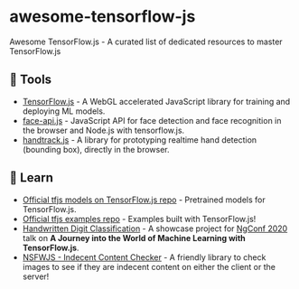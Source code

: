 # awesome-tensorflow-js

Awesome TensorFlow.js - A curated list of dedicated resources to master TensorFlow.js

## 🔨 Tools

- [TensorFlow.js](https://github.com/tensorflow/tfjs) - A WebGL accelerated JavaScript library for training and deploying ML models.
- [face-api.js](https://github.com/justadudewhohacks/face-api.js) - JavaScript API for face detection and face recognition in the browser and Node.js with tensorflow.js.
- [handtrack.js](https://github.com/victordibia/handtrack.js) - A library for prototyping realtime hand detection (bounding box), directly in the browser.

## 📖 Learn

- [Official tfjs models on TensorFlow.js repo](https://github.com/tensorflow/tfjs-models) - Pretrained models for TensorFlow.js.
- [Official tfjs examples repo](https://github.com/tensorflow/tfjs-examples) - Examples built with TensorFlow.js!
- [Handwritten Digit Classification](https://github.com/aaronhma/ngconf-2020) - A showcase project for [NgConf 2020](https://www.ng-conf.org/) talk on **A Journey into the World of Machine Learning with TensorFlow.js**.
- [NSFWJS - Indecent Content Checker](https://github.com/infinitered/nsfwjs) - A friendly library to check images to see if they are indecent content on either the client or the server!
